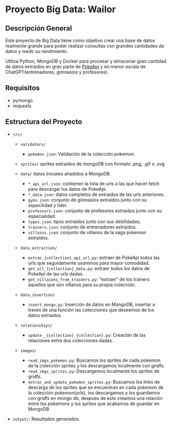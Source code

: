 # Proyecto Big Data: Wailor

## Descripción General
Este proyecto de Big Data tiene como objetivo crear una base de datos realmente grande para poder realizar consultas con grandes cantidades de datos y medir su rendimiento.

Utiliza Python, MongoDB y Docker para procesar y almacenar gran cantidad de datos extraidos en gran parte de [PokeApi](https://pokeapi.co "PokeApi") y en menor escala de ChatGPT(entrenadores, gimnasios y profesores).

## Requisitos
- pymongo
- requests


## Estructura del Proyecto
- `src/`
  - `validators/`
    - `pokemon.json`: Validación de la colección pokemon.
  - `sprites/`
  sprites estraidos de mongoDB con formato .png, .gif o .svg
  - `data/`
  datos iniciales añadidos a MongoDB.
    - `*_api_url.json`: contienen la lista de urls a las que hacer fetch para descargar los datos de PokeApi.
    - `*_data.json`: datos completos de extraidos de las urls anteriores.
    - `gyms.json`: conjunto de gimnasios extraidos junto con su especilidad y lider.
    - `professors.json`: conjunto de profesores extraidos junto con su especialidad.
    - `types.json`: tipos extraidos junto con sus debilidades.
    - `trainers.json`: conjunto de entrenadores extraidos.
    - `villains.json`: conjunto de villanos de la saga pokemon extraidos.
  - `data_extraction/`
    - `extrac_{collection}_api_url.py`: extraer de PokeApi todos las urls que seguidamente usaremos para mayor comodidad.
    - `get_all_{collection}_data.py`: extraer todos los datos de PokeApi de las urls dadas.
    - `get_villaions_from_trainers.py`: "extraer" de los trainers aquellos que son villanos para su propia colección.
  - `data_insertion/`
    - `insert_mongo.py`: Inserción de datos en MongoDB, insertar a traves de una función las colecciones que deseemos de los datos extraidos.
  - `relationships/`
    - `update__{collection}_{collection}.py`: Creación de las relaciones entre dos colecciones dadas.
  - `images/`

    - `read_imgs_pokemon.py`: Buscamos los sprites de cada pokemon de la colección sprites y los descargamos localmente con gridfs.
    - `read_imgs_sprites.py`: Descargamos localmente los sprites de gridfs.
    - `extrac_and_update_pokemon_sprites.py`: Buscamos los links de descarga de los sprites que se encuentran en cada pokemon de la colección pokemon(urls), los descargamos y los guardamos con gridfs en mongo db, despues de esto creamos una relación entre los pokemons y los sprites que acabamos de guardar en MongoDB

- `output/`: Resultados generados.
